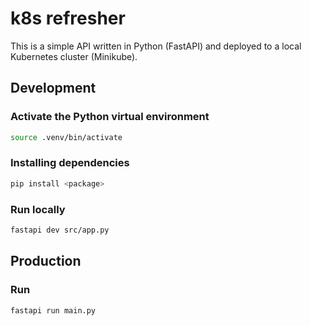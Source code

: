 # k8s refresher

This is a simple API written in Python (FastAPI) and deployed to a local Kubernetes cluster (Minikube).

## Development

### Activate the Python virtual environment

```bash
source .venv/bin/activate
```

### Installing dependencies

```bash
pip install <package>
```

### Run locally

```bash
fastapi dev src/app.py
```

## Production

### Run

```bash
fastapi run main.py
```
